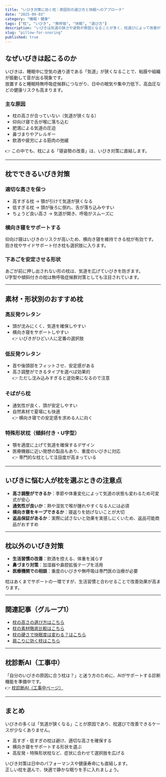 ```yaml
---
title: "いびき対策に効く枕｜原因別の選び方と快眠へのアプローチ"
date: "2025-09-03"
category: "睡眠・健康"
tags: ["枕", "いびき", "無呼吸", "快眠", "選び方"]
description: "いびきは気道の狭さや姿勢が原因となることが多く、枕選びによって改善が期待できます。いびきの仕組み、原因別の枕の条件、素材・形状ごとのおすすめポイントを解説します。"
slug: "pillow-for-snoring"
published: true
---
```


## なぜいびきは起こるのか
いびきは、睡眠中に空気の通り道である「気道」が狭くなることで、粘膜や組織が振動して音が出る現象です。  
放置すると睡眠時無呼吸症候群につながり、日中の眠気や集中力低下、高血圧などの健康リスクも高まります。  

### 主な原因
- 枕の高さが合っていない（気道が狭くなる）  
- 仰向け寝で舌が喉に落ち込む  
- 肥満による気道の圧迫  
- 鼻づまりやアレルギー  
- 飲酒や疲労による筋肉の弛緩  

👉 この中でも、枕による「寝姿勢の改善」は、いびき対策に直結します。

---

## 枕でできるいびき対策

### 適切な高さを保つ
- 高すぎる枕 → 顎が引けて気道が狭くなる  
- 低すぎる枕 → 頭が後ろに倒れ、舌が落ち込みやすい  
- ちょうど良い高さ → 気道が開き、呼吸がスムーズに  

### 横向き寝をサポートする
仰向け寝はいびきのリスクが高いため、横向き寝を維持できる枕が有効です。  
抱き枕やサイドサポート付き枕も選択肢に入ります。  

### 下あごを安定させる形状
あごが前に押し出されない形の枕は、気道を広げていびきを防ぎます。  
U字型や傾斜付きの枕は無呼吸症候群対策としても注目されています。  

---

## 素材・形状別のおすすめ枕

### 高反発ウレタン
- 頭が沈みにくく、気道を確保しやすい  
- 横向き寝をサポートしやすい  
👉 いびきがひどい人に定番の選択肢  

### 低反発ウレタン
- 首や後頭部をフィットさせ、安定感がある  
- 高さ調整ができるタイプを選べば効果的  
👉 ただし沈み込みすぎると逆効果になるので注意  

### そばがら枕
- 通気性が良く、頭が安定しやすい  
- 自然素材で夏場にも快適  
👉 横向き寝での安定感を求める人に向く  

### 特殊形状枕（傾斜付き・U字型）
- 顎を適度に上げて気道を確保するデザイン  
- 医療機器に近い発想の製品もあり、重度のいびきに対応  
👉 専門的な枕として注目度が高まっている  

---

## いびきに悩む人が枕を選ぶときの注意点
- **高さ調整ができるか**：季節や体重変化によって気道の状態も変わるため可変式が安心  
- **通気性が良いか**：熱や湿気で喉が腫れやすくなる人には必須  
- **横向き寝をキープできるか**：寝返りを妨げないことが大切  
- **返品保証があるか**：実際に試さないと効果を実感しにくいため、返品可能商品がおすすめ  

---

## 枕以外のいびき対策
- **生活習慣の改善**：飲酒を控える、体重を減らす  
- **鼻づまり対策**：加湿器や鼻腔拡張テープを活用  
- **医療機関での相談**：重度のいびきや無呼吸は専門医の治療が必要  

枕はあくまでサポートの一環ですが、生活習慣と合わせることで改善効果が高まります。  

---

## 関連記事（グループ1）
- [枕の高さの選び方はこちら](/articles/sleep-health/knowledge/pillow-height-how-to-choose)  
- [枕の素材徹底比較はこちら](/articles/sleep-health/knowledge/pillow-material-comparison)  
- [枕の硬さで快眠度は変わる？はこちら](/articles/sleep-health/knowledge/pillow-hardness-how-to-choose)  
- [肩こりに効く枕はこちら](/articles/sleep-health/knowledge/pillow-for-shoulder-pain)  

---

## 枕診断AI（工事中）
「自分のいびきの原因に合う枕は？」と迷う方のために、AIがサポートする診断機能を準備中です。  
👉 [枕診断AI（工事中ページ）](/pillow/diagnosis)

---

## まとめ
いびきの多くは「気道が狭くなる」ことが原因であり、枕選びで改善できるケースが少なくありません。  
- 高すぎ・低すぎの枕は避け、適切な高さを確保する  
- 横向き寝をサポートする形状を選ぶ  
- 高反発・特殊形状枕など、症状に合わせて選択肢を広げる  

いびき対策は日中のパフォーマンスや健康寿命にも直結します。  
正しい枕を選んで、快適で静かな眠りを手に入れましょう。
